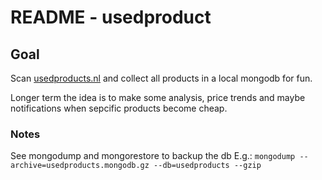 # README - usedproduct

## Goal
Scan [usedproducts.nl](usedproducts.nl) and collect all products in a local mongodb for fun.

Longer term the idea is to make some analysis, price trends and maybe notifications when sepcific products become cheap.

### Notes
See mongodump and mongorestore to backup the db
E.g.:
`mongodump --archive=usedproducts.mongodb.gz --db=usedproducts --gzip`